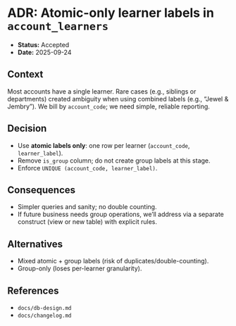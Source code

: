 # ADR: Atomic-only learner labels in `account_learners`

- **Status:** Accepted
- **Date:** 2025-09-24

## Context

Most accounts have a single learner. Rare cases (e.g., siblings or departments) created ambiguity when using combined labels (e.g., “Jewel & Jembry”). We bill by `account_code`; we need simple, reliable reporting.

## Decision

- Use **atomic labels only**: one row per learner (`account_code`, `learner_label`).
- Remove `is_group` column; do not create group labels at this stage.
- Enforce `UNIQUE (account_code, learner_label)`.

## Consequences

- Simpler queries and sanity; no double counting.
- If future business needs group operations, we’ll address via a separate construct (view or new table) with explicit rules.

## Alternatives

- Mixed atomic + group labels (risk of duplicates/double-counting).
- Group-only (loses per-learner granularity).

## References

- `docs/db-design.md`
- `docs/changelog.md`
